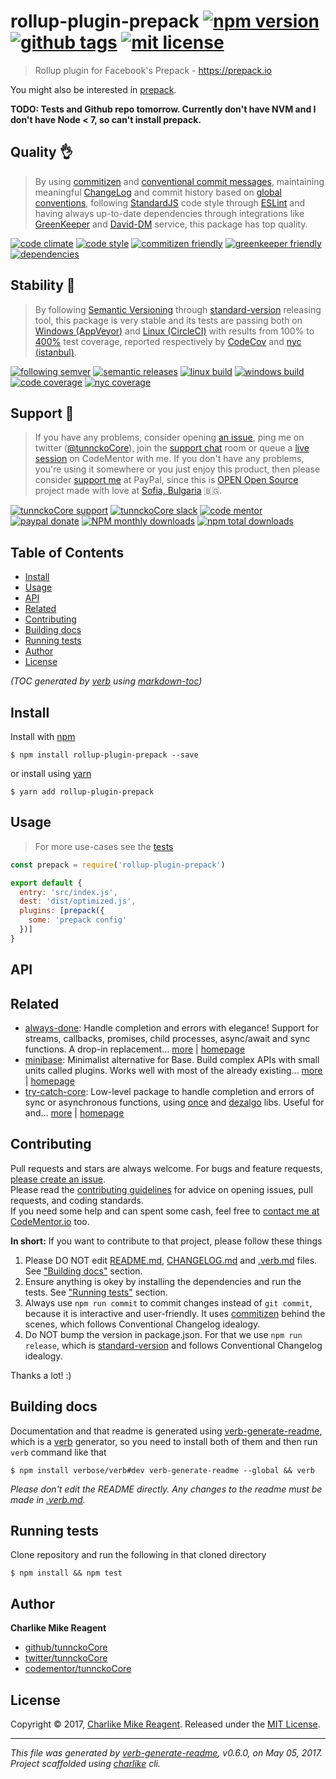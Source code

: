 # rollup-plugin-prepack [![npm version][npmv-img]][npmv-url] [![github tags][ghtag-img]][ghtag-url] [![mit license][license-img]][license-url]

> Rollup plugin for Facebook's Prepack - https://prepack.io

You might also be interested in [prepack](https://github.com/facebook/prepack).

**TODO: Tests and Github repo tomorrow. Currently don't have NVM and I don't have Node < 7, so can't install prepack.**

## Quality 👌

> By using [commitizen][czfriendly-url] and [conventional commit messages][conventional-messages-url],
maintaining meaningful [ChangeLog][changelogmd-url]
and commit history based on [global conventions][conventions-url],
following [StandardJS][standard-url] code style through [ESLint][eslint-url] and
having always up-to-date dependencies through integrations
like [GreenKeeper][gk-integration-url] and [David-DM][daviddm-url] service,
this package has top quality.

[![code climate][codeclimate-img]][codeclimate-url]
[![code style][standard-img]][standard-url]
[![commitizen friendly][czfriendly-img]][czfriendly-url]
[![greenkeeper friendly][gkfriendly-img]][gkfriendly-url]
[![dependencies][daviddm-deps-img]][daviddm-deps-url]
<!-- uncomment when need -->
<!-- [![develop deps][daviddm-devdeps-img]][daviddm-devdeps-url] -->

## Stability 💯

> By following [Semantic Versioning][semver-url] through [standard-version][] releasing tool,
this package is very stable and its tests are passing both on [Windows (AppVeyor)][appveyor-ci-url]
and [Linux (CircleCI)][circle-ci-url] with results
from 100% to [400%][absolute-coverage-url] test coverage, reported respectively
by [CodeCov][codecov-coverage-url] and [nyc (istanbul)][nyc-istanbul-url].

[![following semver][following-semver-img]][following-semver-url]
[![semantic releases][strelease-img]][strelease-url]
[![linux build][circle-img]][circle-url]
[![windows build][appveyor-img]][appveyor-url]
[![code coverage][codecov-img]][codecov-url]
[![nyc coverage][istanbulcov-img]][istanbulcov-url]

## Support :clap:

> If you have any problems, consider opening [an issue][open-issue-url],
ping me on twitter ([@tunnckoCore][tunnckocore-twitter-url]),
join the [support chat][supportchat-url] room
or queue a [live session][codementor-url] on CodeMentor with me.
If you don't have any problems, you're using it somewhere or
you just enjoy this product, then please consider [support me][paypalme-url] at PayPal,
since this is [OPEN Open Source][opensource-project-url] project made
with love at [Sofia, Bulgaria][bulgaria-url] 🇧🇬.

[![tunnckoCore support][supportchat-img]][supportchat-url]
[![tunnckoCore slack][slackchat-img]][slackchat-url]
[![code mentor][codementor-img]][codementor-url]
[![paypal donate][paypalme-img]][paypalme-url]
[![NPM monthly downloads](https://img.shields.io/npm/dm/rollup-plugin-prepack.svg?style=flat)](https://npmjs.org/package/rollup-plugin-prepack)
[![npm total downloads][downloads-img]][downloads-url]

## Table of Contents
- [Install](#install)
- [Usage](#usage)
- [API](#api)
- [Related](#related)
- [Contributing](#contributing)
- [Building docs](#building-docs)
- [Running tests](#running-tests)
- [Author](#author)
- [License](#license)

_(TOC generated by [verb](https://github.com/verbose/verb) using [markdown-toc](https://github.com/jonschlinkert/markdown-toc))_

## Install
Install with [npm](https://www.npmjs.com/)

```
$ npm install rollup-plugin-prepack --save
```

or install using [yarn](https://yarnpkg.com)

```
$ yarn add rollup-plugin-prepack
```

## Usage
> For more use-cases see the [tests](test.js)

```js
const prepack = require('rollup-plugin-prepack')

export default {
  entry: 'src/index.js',
  dest: 'dist/optimized.js',
  plugins: [prepack({
    some: 'prepack config'
  })]
}
```

## API

## Related
- [always-done](https://www.npmjs.com/package/always-done): Handle completion and errors with elegance! Support for streams, callbacks, promises, child processes, async/await and sync functions. A drop-in replacement… [more](https://github.com/hybridables/always-done#readme) | [homepage](https://github.com/hybridables/always-done#readme "Handle completion and errors with elegance! Support for streams, callbacks, promises, child processes, async/await and sync functions. A drop-in replacement for [async-done][] - pass 100% of its tests plus more")
- [minibase](https://www.npmjs.com/package/minibase): Minimalist alternative for Base. Build complex APIs with small units called plugins. Works well with most of the already existing… [more](https://github.com/node-minibase/minibase#readme) | [homepage](https://github.com/node-minibase/minibase#readme "Minimalist alternative for Base. Build complex APIs with small units called plugins. Works well with most of the already existing [base][] plugins.")
- [try-catch-core](https://www.npmjs.com/package/try-catch-core): Low-level package to handle completion and errors of sync or asynchronous functions, using [once][] and [dezalgo][] libs. Useful for and… [more](https://github.com/hybridables/try-catch-core#readme) | [homepage](https://github.com/hybridables/try-catch-core#readme "Low-level package to handle completion and errors of sync or asynchronous functions, using [once][] and [dezalgo][] libs. Useful for and used in higher-level libs such as [always-done][] to handle completion of anything.")

## Contributing
Pull requests and stars are always welcome. For bugs and feature requests, [please create an issue][open-issue-url].  
Please read the [contributing guidelines][contributing-url] for advice on opening issues, pull requests, and coding standards.  
If you need some help and can spent some cash, feel free to [contact me at CodeMentor.io][codementor-url] too.

**In short:** If you want to contribute to that project, please follow these things

1. Please DO NOT edit [README.md](README.md), [CHANGELOG.md][changelogmd-url] and [.verb.md](.verb.md) files. See ["Building docs"](#building-docs) section.
2. Ensure anything is okey by installing the dependencies and run the tests. See ["Running tests"](#running-tests) section.
3. Always use `npm run commit` to commit changes instead of `git commit`, because it is interactive and user-friendly. It uses [commitizen][] behind the scenes, which follows Conventional Changelog idealogy.
4. Do NOT bump the version in package.json. For that we use `npm run release`, which is [standard-version][] and follows Conventional Changelog idealogy.

Thanks a lot! :)

## Building docs
Documentation and that readme is generated using [verb-generate-readme][], which is a [verb][] generator, so you need to install both of them and then run `verb` command like that

```
$ npm install verbose/verb#dev verb-generate-readme --global && verb
```

_Please don't edit the README directly. Any changes to the readme must be made in [.verb.md](.verb.md)._

## Running tests
Clone repository and run the following in that cloned directory

```
$ npm install && npm test
```

## Author
**Charlike Mike Reagent**

+ [github/tunnckoCore](https://github.com/tunnckoCore)
+ [twitter/tunnckoCore](https://twitter.com/tunnckoCore)
+ [codementor/tunnckoCore](https://codementor.io/tunnckoCore)

## License
Copyright © 2017, [Charlike Mike Reagent](https://i.am.charlike.online). Released under the [MIT License](LICENSE).

***

_This file was generated by [verb-generate-readme](https://github.com/verbose/verb-generate-readme), v0.6.0, on May 05, 2017._  
_Project scaffolded using [charlike][] cli._

[always-done]: https://github.com/hybridables/always-done
[async-done]: https://github.com/gulpjs/async-done
[base]: https://github.com/node-base/base
[charlike]: https://github.com/tunnckoCore/charlike
[commitizen]: https://github.com/commitizen/cz-cli
[dezalgo]: https://github.com/npm/dezalgo
[once]: https://github.com/isaacs/once
[standard-version]: https://github.com/conventional-changelog/standard-version
[verb-generate-readme]: https://github.com/verbose/verb-generate-readme
[verb]: https://github.com/verbose/verb

[license-url]: https://github.com/tunnckoCore/rollup-plugin-prepack/blob/master/LICENSE
[license-img]: https://img.shields.io/npm/l/rollup-plugin-prepack.svg

[downloads-url]: https://www.npmjs.com/package/rollup-plugin-prepack
[downloads-img]: https://img.shields.io/npm/dt/rollup-plugin-prepack.svg

[codeclimate-url]: https://codeclimate.com/github/tunnckoCore/rollup-plugin-prepack
[codeclimate-img]: https://img.shields.io/codeclimate/github/tunnckoCore/rollup-plugin-prepack.svg

[circle-url]: https://circleci.com/gh/tunnckoCore/rollup-plugin-prepack
[circle-img]: https://img.shields.io/circleci/project/github/tunnckoCore/rollup-plugin-prepack/master.svg?label=linux

[appveyor-url]: https://ci.appveyor.com/project/tunnckoCore/rollup-plugin-prepack
[appveyor-img]: https://img.shields.io/appveyor/ci/tunnckoCore/rollup-plugin-prepack/master.svg?label=windows

[codecov-url]: https://codecov.io/gh/tunnckoCore/rollup-plugin-prepack
[codecov-img]: https://img.shields.io/codecov/c/github/tunnckoCore/rollup-plugin-prepack/master.svg?label=codecov

[daviddm-deps-url]: https://david-dm.org/tunnckoCore/rollup-plugin-prepack
[daviddm-deps-img]: https://img.shields.io/david/tunnckoCore/rollup-plugin-prepack.svg

[daviddm-devdeps-url]: https://david-dm.org/tunnckoCore/rollup-plugin-prepack?type=dev
[daviddm-devdeps-img]: https://img.shields.io/david/dev/tunnckoCore/rollup-plugin-prepack.svg

[ghtag-url]: https://github.com/tunnckoCore/rollup-plugin-prepack/tags
[ghtag-img]: https://img.shields.io/github/tag/tunnckoCore/rollup-plugin-prepack.svg?label=github%20tag

[npmv-url]: https://www.npmjs.com/package/rollup-plugin-prepack
[npmv-img]: https://img.shields.io/npm/v/rollup-plugin-prepack.svg?label=npm%20version

[standard-url]: https://github.com/feross/standard
[standard-img]: https://img.shields.io/badge/code%20style-standard-brightgreen.svg

[paypalme-url]: https://www.paypal.me/tunnckoCore/5usd
[paypalme-img]: https://img.shields.io/badge/paypal-donate-brightgreen.svg

[czfriendly-url]: http://commitizen.github.io/cz-cli
[czfriendly-img]: https://img.shields.io/badge/commitizen-friendly-brightgreen.svg

[gkfriendly-url]: https://greenkeeper.io/
[gkfriendly-img]: https://img.shields.io/badge/greenkeeper-friendly-brightgreen.svg

[codementor-url]: https://www.codementor.io/tunnckocore?utm_source=github&utm_medium=button&utm_term=tunnckocore&utm_campaign=github
[codementor-img]: https://img.shields.io/badge/code%20mentor-live%20session-brightgreen.svg

[istanbulcov-url]: https://twitter.com/tunnckoCore/status/841768516965568512
[istanbulcov-img]: https://img.shields.io/badge/istanbul-400%25-brightgreen.svg

[following-semver-url]: http://semver.org
[following-semver-img]: https://img.shields.io/badge/following-semver-brightgreen.svg

[strelease-url]: https://github.com/conventional-changelog/standard-version
[strelease-img]: https://img.shields.io/badge/using-standard%20version-brightgreen.svg

[supportchat-url]: https://gitter.im/tunnckoCore/support
[supportchat-img]: https://img.shields.io/gitter/room/tunnckoCore/support.svg?colorB=049372

[slackchat-url]: https://tunnckocore-slack.now.sh/
[slackchat-img]: https://img.shields.io/badge/join-slack%20chat-F62459.svg

[bulgaria-url]: https://www.google.bg/search?q=Sofia%2C+Bulgaria "One of the top 10 best places for start-up business in the world, especially in IT technologies"

[changelogmd-url]: https://github.com/tunnckoCore/rollup-plugin-prepack/blob/master/CHANGELOG.md
[conventions-url]: https://github.com/bcoe/conventional-changelog-standard/blob/master/convention.md
[tunnckocore-twitter-url]: https://twitter.com/tunnckoCore
[opensource-project-url]: http://openopensource.org
[nyc-istanbul-url]: https://istanbul.js.org
[circle-ci-url]: https://circleci.com
[appveyor-ci-url]: https://appveyor.com
[codecov-coverage-url]: https://codecov.io
[semver-url]: http://semver.org
[eslint-url]: http://eslint.org
[conventional-messages-url]: https://github.com/conventional-changelog/conventional-changelog
[gk-integration-url]: https://github.com/integration/greenkeeper
[daviddm-url]: https://david-dm.org
[open-issue-url]: https://github.com/tunnckoCore/rollup-plugin-prepack/issues/new
[contributing-url]: https://github.com/tunnckoCore/rollup-plugin-prepack/blob/master/CONTRIBUTING.md
[absolute-coverage-url]: https://github.com/tunnckoCore/rollup-plugin-prepack/blob/master/package.json

